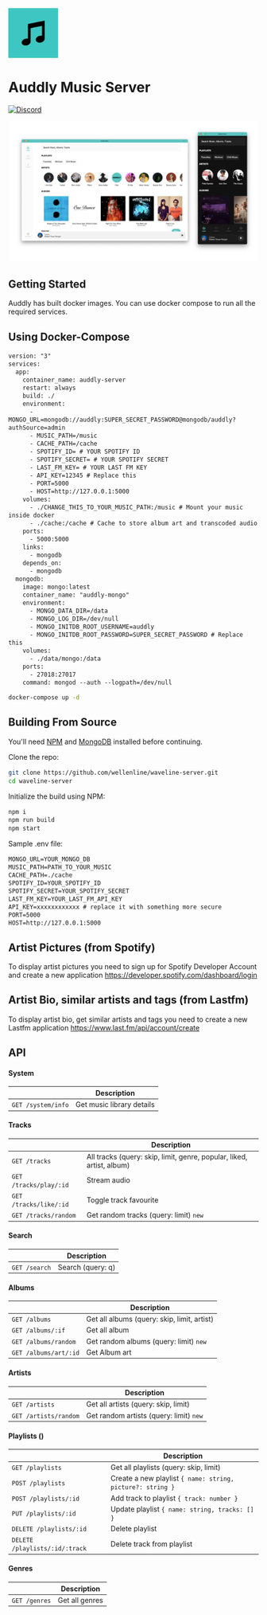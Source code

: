 <a href="https://music.auddly.app" target="_blank">
	<img src="https://raw.githubusercontent.com/Wellenline/auddly/dev/app-icon.png" width="100">
</a>

# Auddly Music Server
[![Discord](https://img.shields.io/discord/712899309242286090?logo=discord&logoColor=white&style=for-the-badge)](https://discord.gg/mJQm8SJ)

![](https://raw.githubusercontent.com/Wellenline/auddly/dev/preview.png)


## Getting Started
Auddly has built docker images. You can use docker compose to run all the required services.

## Using Docker-Compose
```docker
version: "3"
services:
  app:
    container_name: auddly-server
    restart: always
    build: ./
    environment:
      - MONGO_URL=mongodb://auddly:SUPER_SECRET_PASSWORD@mongodb/auddly?authSource=admin
      - MUSIC_PATH=/music
      - CACHE_PATH=/cache
      - SPOTIFY_ID= # YOUR SPOTIFY ID
      - SPOTIFY_SECRET= # YOUR SPOTIFY SECRET
      - LAST_FM_KEY= # YOUR LAST FM KEY
      - API_KEY=12345 # Replace this
      - PORT=5000
      - HOST=http://127.0.0.1:5000
    volumes:
      - ./CHANGE_THIS_TO_YOUR_MUSIC_PATH:/music # Mount your music inside docker
      - ./cache:/cache # Cache to store album art and transcoded audio
    ports:
      - 5000:5000
    links:
      - mongodb
    depends_on:
      - mongodb
  mongodb:
    image: mongo:latest
    container_name: "auddly-mongo"
    environment:
      - MONGO_DATA_DIR=/data
      - MONGO_LOG_DIR=/dev/null
      - MONGO_INITDB_ROOT_USERNAME=auddly
      - MONGO_INITDB_ROOT_PASSWORD=SUPER_SECRET_PASSWORD # Replace this
    volumes:
      - ./data/mongo:/data
    ports:
      - 27018:27017
    command: mongod --auth --logpath=/dev/null
```

```sh
docker-compose up -d
```


## Building From Source

You'll need [NPM](https://www.npmjs.com/get-npm) and [MongoDB](https://docs.mongodb.com/manual/administration/install-community/) installed before continuing.

Clone the repo:
```sh
git clone https://github.com/wellenline/waveline-server.git
cd waveline-server
```

Initialize the build using NPM:
```sh
npm i
npm run build
npm start
```

Sample .env file:
```env
MONGO_URL=YOUR_MONGO_DB
MUSIC_PATH=PATH_TO_YOUR_MUSIC
CACHE_PATH=./cache
SPOTIFY_ID=YOUR_SPOTIFY_ID
SPOTIFY_SECRET=YOUR_SPOTIFY_SECRET
LAST_FM_KEY=YOUR_LAST_FM_API_KEY
API_KEY=xxxxxxxxxxxx # replace it with something more secure
PORT=5000
HOST=http://127.0.0.1:5000
```

## Artist Pictures (from Spotify)
To display artist pictures you need to sign up for Spotify Developer Account and create a new application
https://developer.spotify.com/dashboard/login

## Artist Bio, similar artists and tags (from Lastfm)
To display artist bio, get similar artists and tags you need to create a new Lastfm application
https://www.last.fm/api/account/create



## API
#### System
|                |Description                    |
|----------------|-------------------------------|
|`GET /system/info`|Get music library details|


#### Tracks
|                |Description                    |
|----------------|-------------------------------|
|`GET /tracks`|All tracks (query: skip, limit, genre, popular, liked, artist, album)|
|`GET /tracks/play/:id`|Stream audio|
|`GET /tracks/like/:id`|Toggle track favourite |
|`GET /tracks/random`| Get random tracks (query: limit) `new` |

#### Search
|                |Description                    |
|----------------|-------------------------------|
|`GET /search`| Search (query: q) |


#### Albums
|                |Description                    |
|----------------|-------------------------------|
|`GET /albums`| Get all albums (query: skip, limit, artist) |
|`GET /albums/:if`| Get all album |
|`GET /albums/random`| Get random albums (query: limit) `new` |
|`GET /albums/art/:id`|Get Album art |


#### Artists
|                |Description                    |
|----------------|-------------------------------|
|`GET /artists`| Get all artists (query: skip, limit) |
|`GET /artists/random`| Get random artists (query: limit) `new` |


#### Playlists ()
|                |Description                    |
|----------------|-------------------------------|
|`GET /playlists`| Get all playlists (query: skip, limit) |
|`POST /playlists`| Create a new playlist `{ name: string, picture?: string }` |
|`POST /playlists/:id`| Add track to playlist `{ track: number }` |
|`PUT /playlists/:id`| Update playlist `{ name: string, tracks: [] }` |
|`DELETE /playlists/:id`| Delete playlist |
|`DELETE /playlists/:id/:track`| Delete track from playlist |


#### Genres
|                |Description                    |
|----------------|-------------------------------|
|`GET /genres`| Get all genres |
